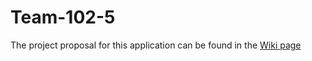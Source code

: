 # Team-102-5

The project proposal for this application can be found in the [Wiki page](wiki/PagePal)
